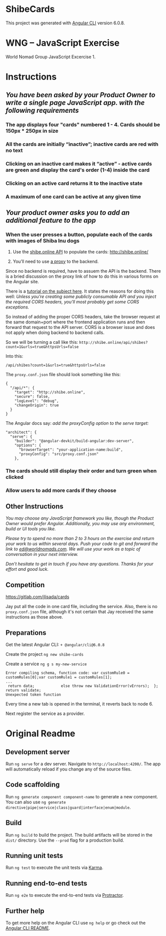 # ShibeCards

This project was generated with [Angular CLI](https://github.com/angular/angular-cli) version 6.0.8.

# WNG – JavaScript Exercise

World Nomad Group JavaScript Excercise 1.


# Instructions

## *You have been asked by your Product Owner to write a single page JavaScript app. with the following requirements*

### The app displays four "cards" numbered 1 - 4. Cards should be 150px * 250px in size

### All the cards are initially “inactive”; inactive cards are red with no text

### Clicking on an inactive card makes it “active” - active cards are green and display the card's order (1-4) inside the card

### Clicking on an active card returns it to the inactive state

### A maximum of one card can be active at any given time


## *Your product owner asks you to add an additional feature to the app*

### When the user presses a button, populate each of the cards with images of Shiba Inu dogs

1. Use the [shibe.online API](http://shibe.online/) to populate the cards: http://shibe.online/ 

2. You’ll need to use [a proxy](https://github.com/angular/angular-cli/blob/master/docs/documentation/stories/proxy.md) to the backend.

Since no backend is required, have to assuem the API is the backend.  There is a bried discussion on the proxy link of how to do this in various forms on the Angular site.

There is a [tutorial on the subject here](https://juristr.com/blog/2016/11/configure-proxy-api-angular-cli/).  It states the reasons for doing this well: *Unless you’re creating some publicly consumable API and you inject the required CORS headers, you’ll most probably get some CORS exceptions.*

So instead of adding the proper CORS headers, take the browser request at the same domain+port where the frontend application runs and then forward that request to the API server. CORS is a browser issue and does not apply when doing backend to backend calls.

So we will be turning a call like this:
```http://shibe.online/api/shibes?count=1&urls=true&httpsUrls=false```

Into this:

```/api/shibes?count=1&urls=true&httpsUrls=false```

The ```proxy.conf.json``` file should look something like this:
```
{
  "/api/*": {
    "target": "http://shibe.online",
    "secure": false,
    "logLevel": "debug",
    "changeOrigin": true
  }
}
```

The Angular docs say:
*add the proxyConfig option to the serve target:*
```
"architect": {
  "serve": {
    "builder": "@angular-devkit/build-angular:dev-server",
    "options": {
      "browserTarget": "your-application-name:build",
      "proxyConfig": "src/proxy.conf.json"
    },
```


### The cards should still display their order and turn green when clicked

### Allow users to add more cards if they choose


## Other Instructions

*You may choose any JavaScript framework you like, though the Product Owner would prefer Angular. Additionally, you may use any environment, build or UI tools you like.*

*Please try to spend no more than 2 to 3 hours on the exercise and return your work to us within several days. Push your code to git and forward the link to ed@worldnomads.com. We will use your work as a topic of conversation in your next interview.*

*Don’t hesitate to get in touch if you have any questions. Thanks for your effort and good luck.*


## Competition

https://gitlab.com/jlisada/cards
 
Jay put all the code in one card file, including the service.  Also, there is no ```proxy.conf.json``` file, although it's not certain that Jay received the same instructions as those above.


## Preparations

Get the latest Angular CLI: ```+ @angular/cli@6.0.8```

Create the project ```ng new shibe-cards```

Create a service ```ng g s my-new-service```
```
Error compiling schema, function code: var customRule0 = customRules[0];var customRule1 = customRules[1]; 
...
 return data;            else throw new ValidationError(vErrors);  }; return validate;
Unexpected token function
```

Every time a new tab is opened in the terminal, it reverts back to node 6.

Next register the service as a provider.


# 

# Original Readme 

## Development server

Run `ng serve` for a dev server. Navigate to `http://localhost:4200/`. The app will automatically reload if you change any of the source files.

## Code scaffolding

Run `ng generate component component-name` to generate a new component. You can also use `ng generate directive|pipe|service|class|guard|interface|enum|module`.

## Build

Run `ng build` to build the project. The build artifacts will be stored in the `dist/` directory. Use the `--prod` flag for a production build.

## Running unit tests

Run `ng test` to execute the unit tests via [Karma](https://karma-runner.github.io).

## Running end-to-end tests

Run `ng e2e` to execute the end-to-end tests via [Protractor](http://www.protractortest.org/).

## Further help

To get more help on the Angular CLI use `ng help` or go check out the [Angular CLI README](https://github.com/angular/angular-cli/blob/master/README.md).
